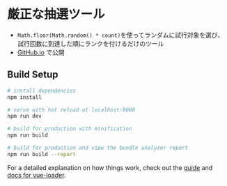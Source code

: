 # 厳正な抽選ツール

- `Math.floor(Math.random() * count)`を使ってランダムに試行対象を選び、試行回数に到達した順にランクを付けるだけのツール
- [GitHub.io](https://masakurapa.github.io/genseisan/) で公開

## Build Setup

``` bash
# install dependencies
npm install

# serve with hot reload at localhost:8080
npm run dev

# build for production with minification
npm run build

# build for production and view the bundle analyzer report
npm run build --report
```

For a detailed explanation on how things work, check out the [guide](http://vuejs-templates.github.io/webpack/) and [docs for vue-loader](http://vuejs.github.io/vue-loader).
